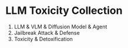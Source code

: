 # LLM Toxicity Collection
1. LLM & VLM & Diffusion Model & Agent
2. Jailbreak Attack & Defense
3. Toxicity & Detoxification
